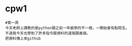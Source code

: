# cpw1
    #第一周
    今天老師上課教的是python跟之前一年級學的不一樣，一開始會有點陌生。
    不過我今天也學到了許多指令跟資料的遠端跟進端。
    把資料傳上來github
